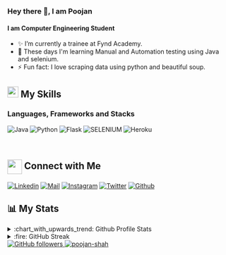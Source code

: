 
<!--
**poojan0099/poojan0099** is a ✨ _special_ ✨ repository because its `README.md` (this file) appears on your GitHub profile.

Here are some ideas to get you started:

- 🔭 I’m currently working on ...
- 🌱 I’m currently learning ...
- 👯 I’m looking to collaborate on ...
- 🤔 I’m looking for help with ...
- 💬 Ask me about ...
- 📫 How to reach me: ...
- 😄 Pronouns: ...
- ⚡ Fun fact: ...
-->



### Hey there 👋, I am Poojan

#### I am Computer Engineering Student

-   ✨ I’m currently a trainee at Fynd Academy.
-   🔭 These days I'm learning Manual and Automation testing using Java and selenium.
-   ⚡ Fun fact: I love scraping data using python and beautiful soup.

## <img src="https://media.giphy.com/media/5WJ6SOKeNKrSzblU4R/giphy.gif" width="25" /> My Skills

### Languages, Frameworks and Stacks

![Java](https://img.shields.io/badge/Java-orange?style=for-the-badge&logo=java&logoColor=white)
![Python](https://img.shields.io/badge/Python-darkgreen?style=for-the-badge&logo=python&logoColor=white)
![Flask](https://img.shields.io/badge/FLASK-1572B6?style=for-the-badge&logo=FLASK&logoColor=white)
![SELENIUM](https://img.shields.io/badge/SELENIUM-black?style=for-the-badge&logo=SELENIUM&logoColor=white)
![Heroku](https://img.shields.io/badge/Heroku-00C7B7?style=for-the-badge&logo=heroku&logoColor=white)


<br>


## <img align="center" src="https://github.com/rajput2107/rajput2107/blob/master/Assets/Handshake.gif" height="33px" /> Connect with Me
[![Linkedin](https://img.shields.io/badge/LinkedIn-0077B5?style=for-the-badge&logo=linkedin&logoColor=white)](https://www.linkedin.com/in/poojan-shah-092023199/)
[![Mail](https://img.shields.io/badge/Gmail-D14836?style=for-the-badge&logo=gmail&logoColor=white)](mailto:poojan.s@somaiya.edu)
[![Instagram](https://img.shields.io/badge/Instagram-E4405F?style=for-the-badge&logo=instagram&logoColor=white)](https://www.instagram.com/poojan_shah_/)
[![Twitter](https://img.shields.io/badge/Twitter-1DA1F2?style=for-the-badge&logo=twitter&logoColor=white)](https://twitter.com/Poojanshah12)
[![Github](https://img.shields.io/badge/GitHub-100000?style=for-the-badge&logo=github&logoColor=white)](https://github.com/poojan0099)

## :bar_chart: My Stats

<details>
  <summary>:chart_with_upwards_trend: Github Profile Stats</summary>
  <br/>
  <img src="https://github-readme-stats.vercel.app/api?username=poojan0099&show_icons=true&theme=chartreuse-dark" alt="GitHub Stats" align="center" width="48%" />
  <img src="https://github-readme-stats.vercel.app/api/top-langs/?username=poojan0099&layout=compact&theme=chartreuse-dark&langs_count=6" alt="GitHub Top-Langs" align="center" width="40%" />
  <br/>
</details>

<details>
  <summary>:fire: GitHub Streak</summary>
  <br/>
  <img src="https://github-readme-streak-stats.herokuapp.com/?user=poojan0099&theme=dark&show-icons=true" alt="GitHub Streak" align="center" />
</details>


<a href="https://github.com/poojan0099" target="_blank">
    <img alt="GitHub followers" src="https://img.shields.io/github/followers/poojan0099?label=Github%20Followers&style=flat">
</a>
<a href="https://github.com/poojan0099" target="_blank">
    <img src="https://komarev.com/ghpvc/?username=poojan0099&label=Profile%20views&color=0e75b6&style=flat" alt="poojan-shah" />
</a>
